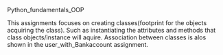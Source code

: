 Python_fundamentals_OOP

This assignments focuses on creating classes(footprint for the objects acquiring the class). Such as instantiating the attributes and methods that class objects/instance will aquire. Association between classes is alos shown in the user_with_Bankaccount assignment.
